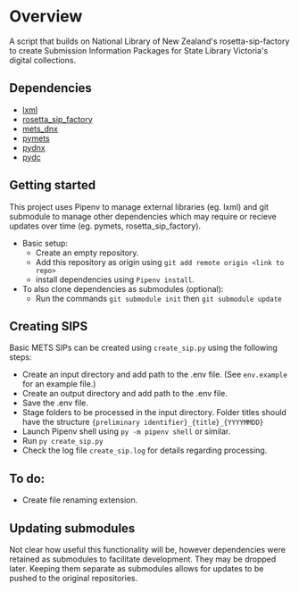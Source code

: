 # Overview

A script that builds on National Library of New Zealand's rosetta-sip-factory to create Submission Information Packages for State Library Victoria's digital collections.

## Dependencies

- [lxml](https://lxml.de/)
- [rosetta_sip_factory](https://github.com/StateLibraryVictoria/rosetta_sip_factory)
- [mets_dnx](https://github.com/StateLibraryVictoria/mets_dnx)
- [pymets](https://github.com/StateLibraryVictoria/pymets)
- [pydnx](https://github.com/StateLibraryVictoria/pydnx)
- [pydc](https://github.com/StateLibraryVictoria/pydc)


## Getting started

This project uses Pipenv to manage external libraries (eg. lxml) and git submodule to manage other dependencies which may require or recieve updates over time (eg. pymets, rosetta_sip_factory).

- Basic setup: 
    - Create an empty repository.
    - Add this repository as origin using `git add remote origin <link to repo>`
    - install dependencies using `Pipenv install`.
- To also clone dependencies as submodules (optional): 
    - Run the commands `git submodule init` then `git submodule update`

## Creating SIPS

Basic METS SIPs can be created using `create_sip.py` using the following steps:

- Create an input directory and add path to the .env file. (See `env.example` for an example file.)
- Create an output directory and add path to the .env file.
- Save the .env file.
- Stage folders to be processed in the input directory. Folder titles should have the structure `{preliminary identifier}_{title}_{YYYYMMDD}`
- Launch Pipenv shell using `py -m pipenv shell` or similar.
- Run `py create_sip.py`
- Check the log file `create_sip.log` for details regarding processing.

## To do:

- Create file renaming extension.

## Updating submodules

Not clear how useful this functionality will be, however dependencies were retained as submodules to facilitate development. They may be dropped later. Keeping them separate as submodules allows for updates to be pushed to the original repositories.